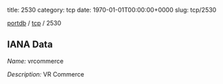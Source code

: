 title: 2530
category: tcp
date: 1970-01-01T00:00:00+0000
slug: tcp/2530

[portdb](/) / [tcp](/category/tcp.html) / 2530


## IANA Data

_Name:_ vrcommerce

_Description:_ VR Commerce

